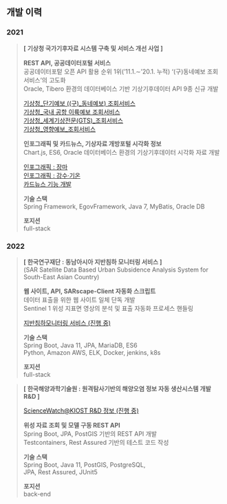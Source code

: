 ## 개발 이력
### 2021
> **\[ 기상청 국가기후자료 시스템 구축 및 서비스 개선 사업 ]**  
> 
> **REST API, 공공데이터포털 서비스**  
> 공공데이터포텉 오픈 API 활용 순위 1위(’11.1.∼’20.1. 누적) ‘(구)동네예보 조회서비스’의 고도화  
> Oracle, Tibero 환경의 데이터베이스 기반 기상기후데이터 API 9종 신규 개발  
> 
> [기상청_단기예보 ((구)_동네예보) 조회서비스](https://www.data.go.kr/en/data/15084084/openapi.do)  
> [기상청_국내 공항 이륙예보 조회서비스](https://www.data.go.kr/en/data/15095109/openapi.do)    
> [기상청_세계기상전문(GTS)_조회서비스](https://www.data.go.kr/en/data/15095158/openapi.do)    
> [기상청_영향예보_조회서비스](https://www.data.go.kr/en/data/15095149/openapi.do)    
> 
> **인포그래픽 및 카드뉴스, 기상자료 개방포털 시각화 정보**  
> Chart.js, ES6, Oracle 데이터베이스 환경의 기상기후데이터 시각화 자료 개발   
> 
> [인포그래픽 : 장마](https://data.kma.go.kr/community/detailVisualization.do?pgmNo=722)  
> [인포그래픽 : 강수·기온](https://data.kma.go.kr/community/temperatureRain.do?pgmNo=722)  
> [카드뉴스 기능 개발](https://data.kma.go.kr/community/selectCardNewsList.do?pgmNo=722)
> 
> **기술 스택**  
> Spring Framework, EgovFramework, Java 7, MyBatis, Oracle DB
>  
>  **포지션**  
>  full-stack


### 2022
> **\[ 한국연구재단 : 동남아시아 지반침하 모니터링 서비스 ]**  
> (SAR Satellite Data Based Urban Subsidence Analysis System for South-East Asian Country)  
> 
> **웹 사이트, API, SARscape-Client 자동화 스크립트**  
> 데이터 표출을 위한 웹 사이트 일체 단독 개발    
> Sentinel 1 위성 지표면 영상의 분석 및 표출 자동화 프로세스 핸들링  
> 
> [지반침하모니터링 서비스 (진행 중)](https://landsafe.selab.cloud/)
> 
> **기술 스택**  
> Spring Boot, Java 11, JPA, MariaDB, ES6  
> Python, Amazon AWS, ELK, Docker, jenkins, k8s
> 
>  **포지션**  
>  full-stack

> **\[ 한국해양과학기술원 : 원격탐사기반의 해양오염 정보 자동 생산시스템 개발 R&D ]**  
> 
> [ScienceWatch@KIOST R&D 정보 (진행 중)](https://sciwatch.kiost.ac.kr/handle/2020.kiost/42536)
> 
> **위성 자료 조회 및 모델 구동 REST API**  
> Spring Boot, JPA, PostGIS 기반의 REST API 개발  
> Testcontainers, Rest Assured 기반의 테스트 코드 작성
> 
> **기술 스택**  
> Spring Boot, Java 11, PostGIS, PostgreSQL,  
> JPA, Rest Assured, JUnit5
> 
> **포지션**  
>  back-end
